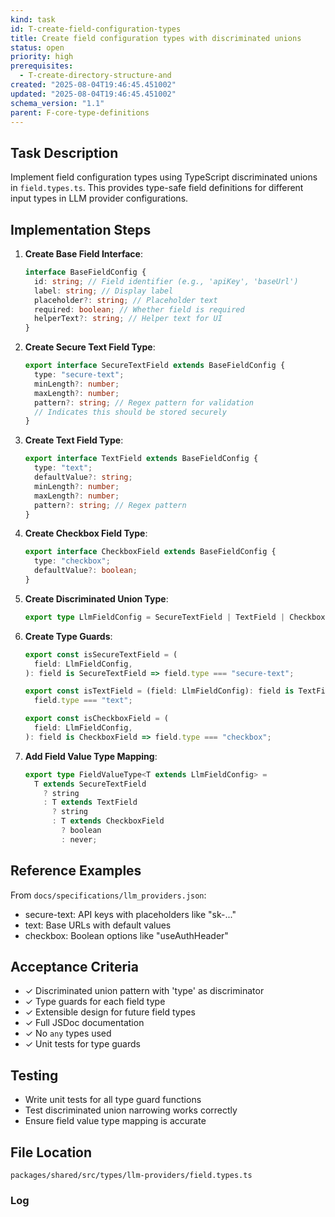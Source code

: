 ```yaml
---
kind: task
id: T-create-field-configuration-types
title: Create field configuration types with discriminated unions
status: open
priority: high
prerequisites:
  - T-create-directory-structure-and
created: "2025-08-04T19:46:45.451002"
updated: "2025-08-04T19:46:45.451002"
schema_version: "1.1"
parent: F-core-type-definitions
---
```


## Task Description

Implement field configuration types using TypeScript discriminated unions in `field.types.ts`. This provides type-safe field definitions for different input types in LLM provider configurations.

## Implementation Steps

1. **Create Base Field Interface**:

   ```typescript
   interface BaseFieldConfig {
     id: string; // Field identifier (e.g., 'apiKey', 'baseUrl')
     label: string; // Display label
     placeholder?: string; // Placeholder text
     required: boolean; // Whether field is required
     helperText?: string; // Helper text for UI
   }
   ```

2. **Create Secure Text Field Type**:

   ```typescript
   export interface SecureTextField extends BaseFieldConfig {
     type: "secure-text";
     minLength?: number;
     maxLength?: number;
     pattern?: string; // Regex pattern for validation
     // Indicates this should be stored securely
   }
   ```

3. **Create Text Field Type**:

   ```typescript
   export interface TextField extends BaseFieldConfig {
     type: "text";
     defaultValue?: string;
     minLength?: number;
     maxLength?: number;
     pattern?: string; // Regex pattern
   }
   ```

4. **Create Checkbox Field Type**:

   ```typescript
   export interface CheckboxField extends BaseFieldConfig {
     type: "checkbox";
     defaultValue?: boolean;
   }
   ```

5. **Create Discriminated Union Type**:

   ```typescript
   export type LlmFieldConfig = SecureTextField | TextField | CheckboxField;
   ```

6. **Create Type Guards**:

   ```typescript
   export const isSecureTextField = (
     field: LlmFieldConfig,
   ): field is SecureTextField => field.type === "secure-text";

   export const isTextField = (field: LlmFieldConfig): field is TextField =>
     field.type === "text";

   export const isCheckboxField = (
     field: LlmFieldConfig,
   ): field is CheckboxField => field.type === "checkbox";
   ```

7. **Add Field Value Type Mapping**:
   ```typescript
   export type FieldValueType<T extends LlmFieldConfig> =
     T extends SecureTextField
       ? string
       : T extends TextField
         ? string
         : T extends CheckboxField
           ? boolean
           : never;
   ```

## Reference Examples

From `docs/specifications/llm_providers.json`:

- secure-text: API keys with placeholders like "sk-..."
- text: Base URLs with default values
- checkbox: Boolean options like "useAuthHeader"

## Acceptance Criteria

- ✓ Discriminated union pattern with 'type' as discriminator
- ✓ Type guards for each field type
- ✓ Extensible design for future field types
- ✓ Full JSDoc documentation
- ✓ No `any` types used
- ✓ Unit tests for type guards

## Testing

- Write unit tests for all type guard functions
- Test discriminated union narrowing works correctly
- Ensure field value type mapping is accurate

## File Location

`packages/shared/src/types/llm-providers/field.types.ts`

### Log
